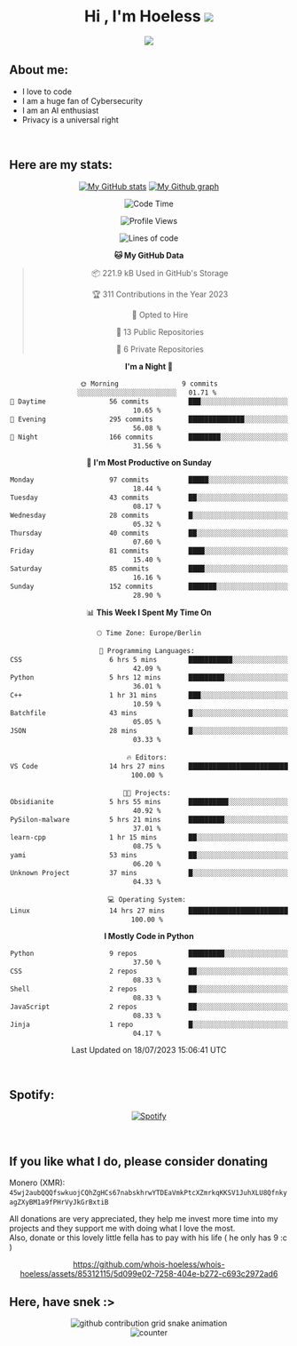 <h1 align="center">Hi , I'm Hoeless <img src="https://media.giphy.com/media/hvRJCLFzcasrR4ia7z/giphy.gif" width="35"></h1>
<p align="center">
  <a href="https://github.com/whois-hoeless"><img src="https://readme-typing-svg.demolab.com?font=Roboto+Mono&weight=300&size=28&duration=4000&pause=100&color=C109F7&center=true&vCenter=true&width=580&height=127&lines=I'm+a+programmer;I'm+an+AI+enthusiast;I'm+a+big+fan+of+Neural+Networks;I'm+interested+in+Computer+Science;I+love+Cybersecurity;By+the+way+I+use+Arch+%F0%9F%92%80"></a>
</p>

## About me:

- I love to code
- I am a huge fan of Cybersecurity
- I am an AI enthusiast
- Privacy is a universal right

<br>

## Here are my stats:

<div align="center">
    
 [![My GitHub stats](https://github-readme-stats.vercel.app/api?username=whois-hoeless&count_private=true&show_icons=true&theme=radical)](https://github.com/whois-hoeless)
 [![My Github graph](http://github-profile-summary-cards.vercel.app/api/cards/profile-details?username=whois-hoeless&theme=radical)](https://github.com/whois-hoeless)

<!--START_SECTION:waka-->
![Code Time](http://img.shields.io/badge/Code%20Time-70%20hrs%2049%20mins-blue)

![Profile Views](http://img.shields.io/badge/Profile%20Views-16-blue)

![Lines of code](https://img.shields.io/badge/From%20Hello%20World%20I%27ve%20Written-32.6%20thousand%20lines%20of%20code-blue)

**🐱 My GitHub Data** 

> 📦 221.9 kB Used in GitHub's Storage 
 > 
> 🏆 311 Contributions in the Year 2023
 > 
> 💼 Opted to Hire
 > 
> 📜 13 Public Repositories 
 > 
> 🔑 6 Private Repositories 
 > 
**I'm a Night 🦉** 

```text
🌞 Morning                9 commits           ░░░░░░░░░░░░░░░░░░░░░░░░░   01.71 % 
🌆 Daytime                56 commits          ███░░░░░░░░░░░░░░░░░░░░░░   10.65 % 
🌃 Evening                295 commits         ██████████████░░░░░░░░░░░   56.08 % 
🌙 Night                  166 commits         ████████░░░░░░░░░░░░░░░░░   31.56 % 
```
📅 **I'm Most Productive on Sunday** 

```text
Monday                   97 commits          █████░░░░░░░░░░░░░░░░░░░░   18.44 % 
Tuesday                  43 commits          ██░░░░░░░░░░░░░░░░░░░░░░░   08.17 % 
Wednesday                28 commits          █░░░░░░░░░░░░░░░░░░░░░░░░   05.32 % 
Thursday                 40 commits          ██░░░░░░░░░░░░░░░░░░░░░░░   07.60 % 
Friday                   81 commits          ████░░░░░░░░░░░░░░░░░░░░░   15.40 % 
Saturday                 85 commits          ████░░░░░░░░░░░░░░░░░░░░░   16.16 % 
Sunday                   152 commits         ███████░░░░░░░░░░░░░░░░░░   28.90 % 
```


📊 **This Week I Spent My Time On** 

```text
🕑︎ Time Zone: Europe/Berlin

💬 Programming Languages: 
CSS                      6 hrs 5 mins        ███████████░░░░░░░░░░░░░░   42.09 % 
Python                   5 hrs 12 mins       █████████░░░░░░░░░░░░░░░░   36.01 % 
C++                      1 hr 31 mins        ███░░░░░░░░░░░░░░░░░░░░░░   10.59 % 
Batchfile                43 mins             █░░░░░░░░░░░░░░░░░░░░░░░░   05.05 % 
JSON                     28 mins             █░░░░░░░░░░░░░░░░░░░░░░░░   03.33 % 

🔥 Editors: 
VS Code                  14 hrs 27 mins      █████████████████████████   100.00 % 

🐱‍💻 Projects: 
Obsidianite              5 hrs 55 mins       ██████████░░░░░░░░░░░░░░░   40.92 % 
PySilon-malware          5 hrs 21 mins       █████████░░░░░░░░░░░░░░░░   37.01 % 
learn-cpp                1 hr 15 mins        ██░░░░░░░░░░░░░░░░░░░░░░░   08.75 % 
yami                     53 mins             ██░░░░░░░░░░░░░░░░░░░░░░░   06.20 % 
Unknown Project          37 mins             █░░░░░░░░░░░░░░░░░░░░░░░░   04.33 % 

💻 Operating System: 
Linux                    14 hrs 27 mins      █████████████████████████   100.00 % 
```

**I Mostly Code in Python** 

```text
Python                   9 repos             █████████░░░░░░░░░░░░░░░░   37.50 % 
CSS                      2 repos             ██░░░░░░░░░░░░░░░░░░░░░░░   08.33 % 
Shell                    2 repos             ██░░░░░░░░░░░░░░░░░░░░░░░   08.33 % 
JavaScript               2 repos             ██░░░░░░░░░░░░░░░░░░░░░░░   08.33 % 
Jinja                    1 repo              █░░░░░░░░░░░░░░░░░░░░░░░░   04.17 % 
```




 Last Updated on 18/07/2023 15:06:41 UTC
<!--END_SECTION:waka-->
</div>
<br>

## Spotify:

<div align="center">

[![Spotify](https://whois-hoeless.vercel.app/api/spotify?background_color=0d1117&border_color=090d13)](https://open.spotify.com/user/heanchenhorst)
</div>

<br>

## If you like what I do, please consider donating

Monero (XMR): ```45wj2aubQQQfswkuojCQhZgHCs67nabskhrwYTDEaVmkPtcXZmrkqKKSV1JuhXLU8QfnkyagZXyBM1a9fPHrVyJkGrBxtiB```

All donations are very appreciated, they help me invest more time into my projects and they support me with doing what I love the most.  
Also, donate or this lovely little fella has to pay with his life (  he only has 9 :c  )

<div align="center">


https://github.com/whois-hoeless/whois-hoeless/assets/85312115/5d099e02-7258-404e-b272-c693c2972ad6


</div>

## Here, have snek :>
<div align="center">
<picture>
  <source media="(prefers-color-scheme: dark)" srcset="https://raw.githubusercontent.com/whois-hoeless/whois-hoeless/output/github-contribution-grid-snake-dark.svg">
  <source media="(prefers-color-scheme: light)" srcset="https://raw.githubusercontent.com/whois-hoeless/whois-hoeless/output/github-contribution-grid-snake.svg">
  <img alt="github contribution grid snake animation" src="https://raw.githubusercontent.com/whois-hoeless/whois-hoeless/output/github-contribution-grid-snake.svg">
</div>

<div align="center">
  <img src="https://moe-counter.glitch.me/get/@hoeless_count?theme=rule34" alt="counter" />
</div>
